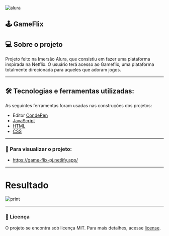 ![alura](https://i.pinimg.com/originals/c2/48/05/c248059edddbd62ec65af6235998f901.png)

## 🕹 GameFlix

## 💻 Sobre o projeto

Projeto feito na Imersão Alura, que consistiu em fazer uma plataforma inspirada na Netflix. O usuário terá acesso ao Gameflix, uma plataforma totalmente direcionada para aqueles que adoram jogos.

---

## 🛠 Tecnologias e ferramentas utilizadas:

As seguintes ferramentas foram usadas nas construções dos projetos:

- Editor [CondePen](https://codepen.io/)
- [JavaScript](https://developer.mozilla.org/pt-BR/docs/Web/JavaScript)
- [HTML](https://developer.mozilla.org/pt-BR/docs/Web/HTML)
- [CSS](https://developer.mozilla.org/pt-BR/docs/Web/CSS)

---

### :eyes: Para visualizar o projeto:

- https://game-flix-pj.netlify.app/

---

# Resultado
![print](https://i.imgur.com/A57Evmf.png)

---
### 📝 Licença

O projeto se encontra sob licença MIT. Para mais detalhes, acesse [license](LICENSE).
